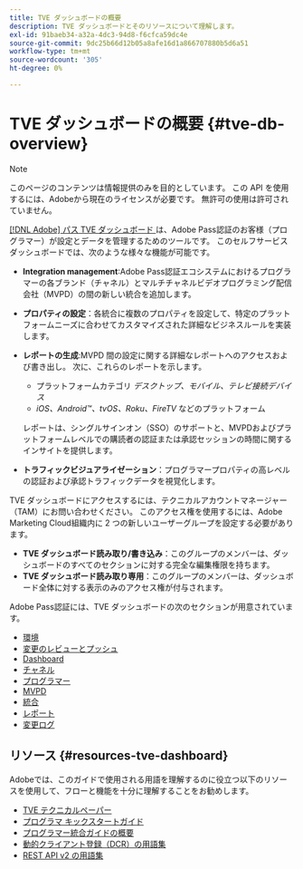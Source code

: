 ```yaml
---
title: TVE ダッシュボードの概要
description: TVE ダッシュボードとそのリソースについて理解します。
exl-id: 91baeb34-a32a-4dc3-94d8-f6cfca59dc4e
source-git-commit: 9dc25b66d12b05a8afe16d1a866707880b5d6a51
workflow-type: tm+mt
source-wordcount: '305'
ht-degree: 0%

---
```


# TVE ダッシュボードの概要 {#tve-db-overview}

>[!NOTE]
>
>このページのコンテンツは情報提供のみを目的としています。 この API を使用するには、Adobeから現在のライセンスが必要です。 無許可の使用は許可されていません。

[[!DNL Adobe]  パス TVE ダッシュボード ](https://experience.adobe.com/pass/authentication) は、Adobe Pass認証のお客様（プログラマー）が設定とデータを管理するためのツールです。 このセルフサービスダッシュボードでは、次のような様々な機能が可能です。

* **Integration management**:Adobe Pass認証エコシステムにおけるプログラマーの各ブランド（チャネル）とマルチチャネルビデオプログラミング配信会社（MVPD）の間の新しい統合を追加します。

* **プロパティの設定**：各統合に複数のプロパティを設定して、特定のプラットフォームニーズに合わせてカスタマイズされた詳細なビジネスルールを実装します。

* **レポートの生成**:MVPD 間の設定に関する詳細なレポートへのアクセスおよび書き出し。 次に、これらのレポートを示します。
   * プラットフォームカテゴリ *デスクトップ、モバイル、テレビ接続デバイス*
   * *iOS、Android™、tvOS、Roku、FireTV* などのプラットフォーム

  レポートは、シングルサインオン（SSO）のサポートと、MVPDおよびプラットフォームレベルでの購読者の認証または承認セッションの時間に関するインサイトを提供します。

* **トラフィックビジュアライゼーション**：プログラマープロパティの高レベルの認証および承認トラフィックデータを視覚化します。

TVE ダッシュボードにアクセスするには、テクニカルアカウントマネージャー（TAM）にお問い合わせください。 このアクセス権を使用するには、Adobe Marketing Cloud組織内に 2 つの新しいユーザーグループを設定する必要があります。

* **TVE ダッシュボード読み取り/書き込み**：このグループのメンバーは、ダッシュボードのすべてのセクションに対する完全な編集権限を持ちます。
* **TVE ダッシュボード読み取り専用**：このグループのメンバーは、ダッシュボード全体に対する表示のみのアクセス権が付与されます。

Adobe Pass認証には、TVE ダッシュボードの次のセクションが用意されています。

* [環境](/help/authentication/user-guide-tve-dashboard/tve-dashboard-environments.md)
* [変更のレビューとプッシュ](/help/authentication/user-guide-tve-dashboard/tve-dashboard-review-push-changes.md)
* [Dashboard](/help/authentication/user-guide-tve-dashboard/tve-dashboard-home.md)
* [チャネル](/help/authentication/user-guide-tve-dashboard/tve-dashboard-channels.md)
* [プログラマー](/help/authentication/user-guide-tve-dashboard/tve-dashboard-programmers.md)
* [MVPD](/help/authentication/user-guide-tve-dashboard/tve-dashboard-mvpds.md)
* [統合](/help/authentication/user-guide-tve-dashboard/tve-dashboard-integrations.md)
* [レポート](/help/authentication/user-guide-tve-dashboard/tve-dashboard-reports.md)
* [変更ログ](/help/authentication/user-guide-tve-dashboard/tve-dashboard-changes-log.md)

## リソース {#resources-tve-dashboard}

Adobeでは、このガイドで使用される用語を理解するのに役立つ以下のリソースを使用して、フローと機能を十分に理解することをお勧めします。

* [TVE テクニカルペーパー](/help/authentication/kickstart/technical-paper.md)
* [プログラマ キックスタートガイド](/help/authentication/kickstart/programmer-kickstart-guide.md)
* [プログラマー統合ガイドの概要](/help/authentication/integration-guide-programmers/programmer-integration-guide-overview.md)
* [動的クライアント登録（DCR）の用語集](/help/authentication/integration-guide-programmers/rest-apis/rest-api-dcr/dynamic-client-registration-glossary.md)
* [REST API v2 の用語集](/help/authentication/integration-guide-programmers/rest-apis/rest-api-v2/rest-api-v2-glossary.md)
